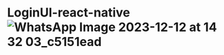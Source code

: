 # LoginUI-react-native![WhatsApp Image 2023-12-12 at 14 32 03_c5151ead](https://github.com/cy-rus404/LoginUI-react-native/assets/97940472/7e75cc26-2d11-413d-a520-6f67e9eabffd)
